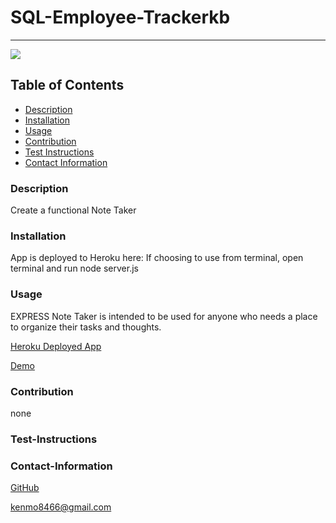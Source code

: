 # SQL-Employee-Trackerkb
----
<a href="https://img.shields.io/badge/License-,Apache2.0,GNU Public v3.0,MIT,Boost Software 1.0,Creative Commons Zero v1.0 Universal,Eclipse Public 2.0,GNU Affero General Public v3.0,GNU General Public v2.0,GNU Lesser General Public v2.1,Mozilla Public 2.0,the Unilicense-brightgreen"><img src="https://img.shields.io/badge/License-MIT-brightgreen"></a>
## Table of Contents
- [Description](#description)
- [Installation](#installation)
- [Usage](#usage)
- [Contribution](#contribution)
- [Test Instructions](#test-instructions)
- [Contact Information](#contact-information)

### Description
Create a functional Note Taker


### Installation
App is deployed to Heroku here: If choosing to use from terminal, open terminal and run
node server.js
### Usage
EXPRESS Note Taker is intended to be used for anyone who needs a place to organize their tasks and thoughts.

[Heroku Deployed App](https://notetaker-keb.herokuapp.com/)

[Demo](https://drive.google.com/file/d/1AeJWzY7PKuHt9F8pN5OFiac_h8EZqFHK/view?usp=sharing)


### Contribution
none
### Test-Instructions

### Contact-Information
[GitHub](https://github.com/kbentley7)

kenmo8466@gmail.com
